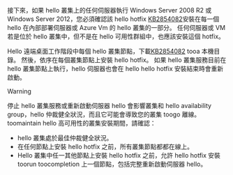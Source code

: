 接下來，如果 hello 叢集上的任何伺服器執行 Windows Server 2008 R2 或 Windows Server 2012，您必須確認該 hello hotfix [KB2854082](http://support.microsoft.com/kb/2854082)安裝在每一個 hello 在內部部署伺服器或 Azure Vm 的 hello 叢集的一部分。 任何伺服器或 VM 若是位於 hello 叢集中，但不是在 hello 可用性群組中，也應該安裝這個 hotfix。

Hello 遠端桌面工作階段中每個 hello 叢集節點，下載[KB2854082](http://support.microsoft.com/kb/2854082) tooa 本機目錄。 然後，依序在每個叢集節點上安裝 hello hotfix。 如果 hello 叢集服務目前在 hello 叢集節點上執行，hello 伺服器也會在 hello hello hotfix 安裝結束時會重新啟動。

> [!WARNING]
> 停止 hello 叢集服務或重新啟動伺服器 hello 會影響叢集和 hello availability group，hello 仲裁健全狀況，而且它可能會導致您的叢集 toogo 離線。 toomaintain hello 高可用性的叢集安裝期間，請確認：
> 
> * hello 叢集處於最佳仲裁健全狀況。 
> * 在任何節點上安裝 hello hotfix 之前，所有叢集節點都都在線上。
> * Hello 叢集中任一其他節點上安裝 hello hotfix 之前，允許 hello hotfix 安裝 toorun toocompletion 上一個節點，包括完整重新啟動伺服器 hello。
> 
> 

